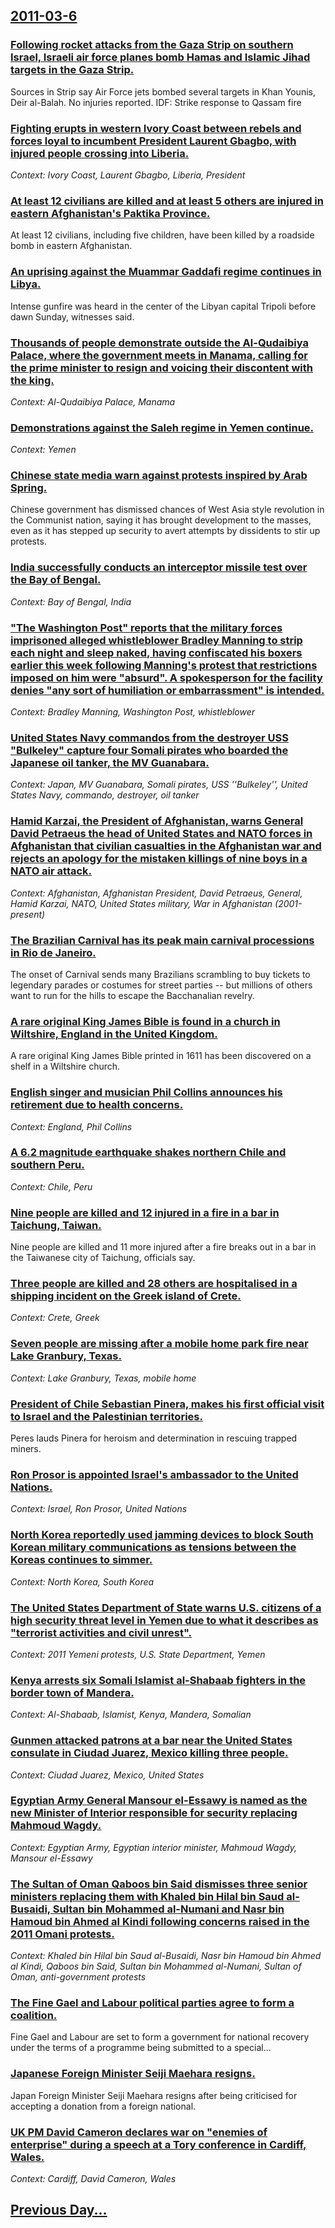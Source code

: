 ## [2011-03-6](/news/2011/03/6/index.md)

### [Following rocket attacks from the Gaza Strip on southern Israel, Israeli air force planes bomb Hamas and Islamic Jihad targets in the Gaza Strip. ](/news/2011/03/6/following-rocket-attacks-from-the-gaza-strip-on-southern-israel-israeli-air-force-planes-bomb-hamas-and-islamic-jihad-targets-in-the-gaza-s.md)
Sources in Strip say Air Force jets bombed several targets in Khan Younis, Deir al-Balah. No injuries reported. IDF: Strike response to Qassam fire 

### [Fighting erupts in western Ivory Coast between rebels and forces loyal to incumbent President Laurent Gbagbo, with injured people crossing into Liberia. ](/news/2011/03/6/fighting-erupts-in-western-ivory-coast-between-rebels-and-forces-loyal-to-incumbent-president-laurent-gbagbo-with-injured-people-crossing-i.md)
_Context: Ivory Coast, Laurent Gbagbo, Liberia, President_

### [At least 12 civilians are killed and at least 5 others are injured in eastern Afghanistan's Paktika Province. ](/news/2011/03/6/at-least-12-civilians-are-killed-and-at-least-5-others-are-injured-in-eastern-afghanistan-s-paktika-province.md)
At least 12 civilians, including five children, have been killed by a roadside bomb in eastern Afghanistan.

### [An uprising against the Muammar Gaddafi regime continues in Libya. ](/news/2011/03/6/an-uprising-against-the-muammar-gaddafi-regime-continues-in-libya.md)
Intense gunfire was heard in the center of the Libyan capital Tripoli before dawn Sunday, witnesses said.

### [Thousands of people demonstrate outside the Al-Qudaibiya Palace, where the government meets in Manama, calling for the prime minister to resign and voicing their discontent with the king. ](/news/2011/03/6/thousands-of-people-demonstrate-outside-the-al-qudaibiya-palace-where-the-government-meets-in-manama-calling-for-the-prime-minister-to-res.md)
_Context: Al-Qudaibiya Palace, Manama_

### [Demonstrations against the Saleh regime in Yemen continue. ](/news/2011/03/6/demonstrations-against-the-saleh-regime-in-yemen-continue.md)
_Context: Yemen_

### [Chinese state media warn against protests inspired by Arab Spring. ](/news/2011/03/6/chinese-state-media-warn-against-protests-inspired-by-arab-spring.md)
Chinese government has dismissed chances of West Asia style revolution in the Communist nation, saying it has brought development to the masses, even as it has stepped up security to avert attempts by dissidents to stir up protests.

### [India successfully conducts an interceptor missile test over the Bay of Bengal. ](/news/2011/03/6/india-successfully-conducts-an-interceptor-missile-test-over-the-bay-of-bengal.md)
_Context: Bay of Bengal, India_

### ["The Washington Post" reports that the military forces imprisoned alleged whistleblower Bradley Manning to strip each night and sleep naked, having confiscated his boxers earlier this week following Manning's protest that restrictions imposed on him were "absurd". A spokesperson for the facility denies "any sort of humiliation or embarrassment" is intended. ](/news/2011/03/6/the-washington-post-reports-that-the-military-forces-imprisoned-alleged-whistleblower-bradley-manning-to-strip-each-night-and-sleep-naked.md)
_Context: Bradley Manning, Washington Post, whistleblower_

### [United States Navy commandos from the destroyer USS "Bulkeley" capture four Somali pirates who boarded the Japanese oil tanker, the MV Guanabara. ](/news/2011/03/6/united-states-navy-commandos-from-the-destroyer-uss-bulkeley-capture-four-somali-pirates-who-boarded-the-japanese-oil-tanker-the-mv-guana.md)
_Context: Japan, MV Guanabara, Somali pirates, USS ''Bulkeley'', United States Navy, commando, destroyer, oil tanker_

### [Hamid Karzai, the President of Afghanistan, warns General David Petraeus the head of United States and NATO forces in Afghanistan that civilian casualties in the Afghanistan war and rejects an apology for the mistaken killings of nine boys in a NATO air attack. ](/news/2011/03/6/hamid-karzai-the-president-of-afghanistan-warns-general-david-petraeus-the-head-of-united-states-and-nato-forces-in-afghanistan-that-civil.md)
_Context: Afghanistan, Afghanistan President, David Petraeus, General, Hamid Karzai, NATO, United States military, War in Afghanistan (2001-present)_

### [The Brazilian Carnival has its peak main carnival processions in Rio de Janeiro. ](/news/2011/03/6/the-brazilian-carnival-has-its-peak-main-carnival-processions-in-rio-de-janeiro.md)
The onset of Carnival sends many Brazilians scrambling to buy tickets to legendary parades or costumes for street parties -- but millions of others want to run for the hills to escape the Bacchanalian revelry.

### [A rare original King James Bible is found in a church in Wiltshire, England in the United Kingdom. ](/news/2011/03/6/a-rare-original-king-james-bible-is-found-in-a-church-in-wiltshire-england-in-the-united-kingdom.md)
A rare original King James Bible printed in 1611 has been discovered on a shelf in a Wiltshire church.

### [English singer and musician Phil Collins announces his retirement due to health concerns. ](/news/2011/03/6/english-singer-and-musician-phil-collins-announces-his-retirement-due-to-health-concerns.md)
_Context: England, Phil Collins_

### [A 6.2 magnitude earthquake shakes northern Chile and southern Peru. ](/news/2011/03/6/a-6-2-magnitude-earthquake-shakes-northern-chile-and-southern-peru.md)
_Context: Chile, Peru_

### [Nine people are killed and 12 injured in a fire in a bar in Taichung, Taiwan. ](/news/2011/03/6/nine-people-are-killed-and-12-injured-in-a-fire-in-a-bar-in-taichung-taiwan.md)
Nine people are killed and 11 more injured after a fire breaks out in a bar in the Taiwanese city of Taichung, officials say.

### [Three people are killed and 28 others are hospitalised in a shipping incident on the Greek island of Crete. ](/news/2011/03/6/three-people-are-killed-and-28-others-are-hospitalised-in-a-shipping-incident-on-the-greek-island-of-crete.md)
_Context: Crete, Greek_

### [Seven people are missing after a mobile home park fire near Lake Granbury, Texas. ](/news/2011/03/6/seven-people-are-missing-after-a-mobile-home-park-fire-near-lake-granbury-texas.md)
_Context: Lake Granbury, Texas, mobile home_

### [President of Chile Sebastian Pinera, makes his first official visit to Israel and the Palestinian territories. ](/news/2011/03/6/president-of-chile-sebastia-n-pia-era-makes-his-first-official-visit-to-israel-and-the-palestinian-territories.md)
Peres lauds Pinera for heroism and determination in rescuing trapped miners.

### [Ron Prosor is appointed Israel's ambassador to the United Nations. ](/news/2011/03/6/ron-prosor-is-appointed-israel-s-ambassador-to-the-united-nations.md)
_Context: Israel, Ron Prosor, United Nations_

### [North Korea reportedly used jamming devices to block South Korean military communications as tensions between the Koreas continues to simmer. ](/news/2011/03/6/north-korea-reportedly-used-jamming-devices-to-block-south-korean-military-communications-as-tensions-between-the-koreas-continues-to-simmer.md)
_Context: North Korea, South Korea_

### [The United States Department of State warns U.S. citizens of a high security threat level in Yemen due to what it describes as "terrorist activities and civil unrest". ](/news/2011/03/6/the-united-states-department-of-state-warns-u-s-citizens-of-a-high-security-threat-level-in-yemen-due-to-what-it-describes-as-terrorist-ac.md)
_Context: 2011 Yemeni protests, U.S. State Department, Yemen_

### [Kenya arrests six Somali Islamist al-Shabaab fighters in the border town of Mandera. ](/news/2011/03/6/kenya-arrests-six-somali-islamist-al-shabaab-fighters-in-the-border-town-of-mandera.md)
_Context: Al-Shabaab, Islamist, Kenya, Mandera, Somalian_

### [Gunmen attacked patrons at a bar near the United States consulate in Ciudad Juarez, Mexico killing three people. ](/news/2011/03/6/gunmen-attacked-patrons-at-a-bar-near-the-united-states-consulate-in-ciudad-jua-rez-mexico-killing-three-people.md)
_Context: Ciudad Juarez, Mexico, United States_

### [Egyptian Army General Mansour el-Essawy is named as the new Minister of Interior responsible for security replacing Mahmoud Wagdy. ](/news/2011/03/6/egyptian-army-general-mansour-el-essawy-is-named-as-the-new-minister-of-interior-responsible-for-security-replacing-mahmoud-wagdy.md)
_Context: Egyptian Army, Egyptian interior minister, Mahmoud Wagdy, Mansour el-Essawy_

### [The Sultan of Oman Qaboos bin Said dismisses three senior ministers replacing them with Khaled bin Hilal bin Saud al-Busaidi, Sultan bin Mohammed al-Numani and Nasr bin Hamoud bin Ahmed al Kindi following concerns raised in the 2011 Omani protests. ](/news/2011/03/6/the-sultan-of-oman-qaboos-bin-said-dismisses-three-senior-ministers-replacing-them-with-khaled-bin-hilal-bin-saud-al-busaidi-sultan-bin-moh.md)
_Context: Khaled bin Hilal bin Saud al-Busaidi, Nasr bin Hamoud bin Ahmed al Kindi, Qaboos bin Said, Sultan bin Mohammed al-Numani, Sultan of Oman, anti-government protests_

### [The Fine Gael and Labour political parties agree to form a coalition. ](/news/2011/03/6/the-fine-gael-and-labour-political-parties-agree-to-form-a-coalition.md)
Fine Gael and Labour are set to form a government for national recovery under the terms of a programme being submitted to a special&hellip;

### [Japanese Foreign Minister Seiji Maehara resigns. ](/news/2011/03/6/japanese-foreign-minister-seiji-maehara-resigns.md)
Japan Foreign Minister Seiji Maehara resigns after being criticised for accepting a donation from a foreign national.

### [UK PM David Cameron declares war on "enemies of enterprise" during a speech at a Tory conference in Cardiff, Wales. ](/news/2011/03/6/uk-pm-david-cameron-declares-war-on-enemies-of-enterprise-during-a-speech-at-a-tory-conference-in-cardiff-wales.md)
_Context: Cardiff, David Cameron, Wales_

## [Previous Day...](/news/2011/03/5/index.md)

